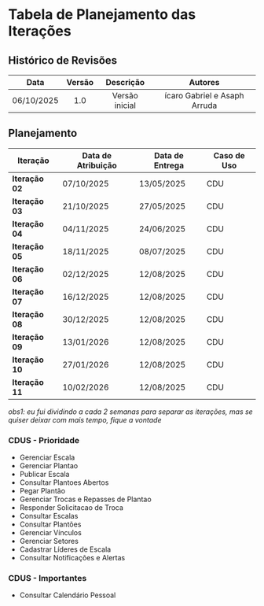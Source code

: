 # Tabela de Planejamento das Iterações

## Histórico de Revisões

| Data       |  Versão | Descrição      |  Autores                      |
| :--------: | :-----: | :------------: | :---------------------------: |
| 06/10/2025 | 1.0     | Versão inicial |  ícaro Gabriel e Asaph Arruda |

## Planejamento         

| Iteração        | Data de Atribuição | Data de Entrega | Caso de Uso |
|-----------------|--------------------|-----------------|-------------|
| **Iteração 02** | 07/10/2025         | 13/05/2025      | CDU         |
| **Iteração 03** | 21/10/2025         | 27/05/2025      | CDU         |
| **Iteração 04** | 04/11/2025         | 24/06/2025      | CDU         |
| **Iteração 05** | 18/11/2025         | 08/07/2025      | CDU         |
| **Iteração 06** | 02/12/2025         | 12/08/2025      | CDU         |
| **Iteração 07** | 16/12/2025         | 12/08/2025      | CDU         |
| **Iteração 08** | 30/12/2025         | 12/08/2025      | CDU         |
| **Iteração 09** | 13/01/2026         | 12/08/2025      | CDU         |
| **Iteração 10** | 27/01/2026         | 12/08/2025      | CDU         |
| **Iteração 11** | 10/02/2026         | 12/08/2025      | CDU         |

*obs1: eu fui dividindo a cada 2 semanas para separar as iterações, mas se quiser deixar com mais tempo, fique a vontade*

### CDUS - Prioridade

- Gerenciar Escala
- Gerenciar Plantao
- Publicar Escala
- Consultar Plantoes Abertos
- Pegar Plantão
- Gerenciar Trocas e Repasses de Plantao
- Responder Solicitacao de Troca
- Consultar Escalas
- Consultar Plantões
- Gerenciar Vínculos
- Gerenciar Setores
- Cadastrar Líderes de Escala
- Consultar Notificações e Alertas

### CDUS - Importantes

- Consultar Calendário Pessoal
